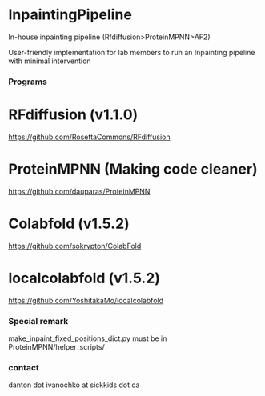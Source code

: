# InpaintingPipeline
In-house inpainting pipeline (Rfdiffusion>ProteinMPNN>AF2)

User-friendly implementation for lab members to run an Inpainting pipeline with minimal intervention

### Programs
# RFdiffusion (v1.1.0)
https://github.com/RosettaCommons/RFdiffusion
# ProteinMPNN (Making code cleaner)
https://github.com/dauparas/ProteinMPNN
# Colabfold (v1.5.2)
https://github.com/sokrypton/ColabFold
# localcolabfold (v1.5.2)
https://github.com/YoshitakaMo/localcolabfold

### Special remark
make_inpaint_fixed_positions_dict.py must be in ProteinMPNN/helper_scripts/

### contact 
danton dot ivanochko at sickkids dot ca
